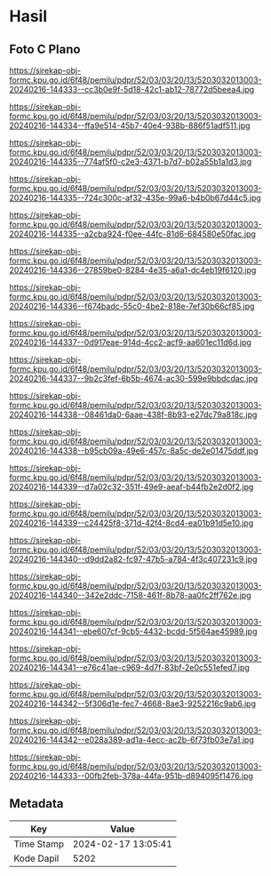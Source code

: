 # Hasil

## Foto C Plano

https://sirekap-obj-formc.kpu.go.id/6f48/pemilu/pdpr/52/03/03/20/13/5203032013003-20240216-144333--cc3b0e9f-5d18-42c1-ab12-78772d5beea4.jpg

https://sirekap-obj-formc.kpu.go.id/6f48/pemilu/pdpr/52/03/03/20/13/5203032013003-20240216-144334--ffa9e514-45b7-40e4-938b-886f51adf511.jpg

https://sirekap-obj-formc.kpu.go.id/6f48/pemilu/pdpr/52/03/03/20/13/5203032013003-20240216-144335--774af5f0-c2e3-4371-b7d7-b02a55b1a1d3.jpg

https://sirekap-obj-formc.kpu.go.id/6f48/pemilu/pdpr/52/03/03/20/13/5203032013003-20240216-144335--724c300c-af32-435e-99a6-b4b0b67d44c5.jpg

https://sirekap-obj-formc.kpu.go.id/6f48/pemilu/pdpr/52/03/03/20/13/5203032013003-20240216-144335--a2cba924-f0ee-44fc-81d6-684580e50fac.jpg

https://sirekap-obj-formc.kpu.go.id/6f48/pemilu/pdpr/52/03/03/20/13/5203032013003-20240216-144336--27859be0-8284-4e35-a6a1-dc4eb19f6120.jpg

https://sirekap-obj-formc.kpu.go.id/6f48/pemilu/pdpr/52/03/03/20/13/5203032013003-20240216-144336--f674badc-55c0-4be2-818e-7ef30b66cf85.jpg

https://sirekap-obj-formc.kpu.go.id/6f48/pemilu/pdpr/52/03/03/20/13/5203032013003-20240216-144337--0d917eae-914d-4cc2-acf9-aa601ec11d6d.jpg

https://sirekap-obj-formc.kpu.go.id/6f48/pemilu/pdpr/52/03/03/20/13/5203032013003-20240216-144337--9b2c3fef-6b5b-4674-ac30-599e9bbdcdac.jpg

https://sirekap-obj-formc.kpu.go.id/6f48/pemilu/pdpr/52/03/03/20/13/5203032013003-20240216-144338--08461da0-6aae-438f-8b93-e27dc79a818c.jpg

https://sirekap-obj-formc.kpu.go.id/6f48/pemilu/pdpr/52/03/03/20/13/5203032013003-20240216-144338--b95cb09a-49e6-457c-8a5c-de2e01475ddf.jpg

https://sirekap-obj-formc.kpu.go.id/6f48/pemilu/pdpr/52/03/03/20/13/5203032013003-20240216-144339--d7a02c32-351f-49e9-aeaf-b44fb2e2d0f2.jpg

https://sirekap-obj-formc.kpu.go.id/6f48/pemilu/pdpr/52/03/03/20/13/5203032013003-20240216-144339--c24425f8-371d-42f4-8cd4-ea01b91d5e10.jpg

https://sirekap-obj-formc.kpu.go.id/6f48/pemilu/pdpr/52/03/03/20/13/5203032013003-20240216-144340--d9dd2a82-fc97-47b5-a784-4f3c407231c9.jpg

https://sirekap-obj-formc.kpu.go.id/6f48/pemilu/pdpr/52/03/03/20/13/5203032013003-20240216-144340--342e2ddc-7158-461f-8b78-aa0fc2ff762e.jpg

https://sirekap-obj-formc.kpu.go.id/6f48/pemilu/pdpr/52/03/03/20/13/5203032013003-20240216-144341--ebe607cf-9cb5-4432-bcdd-5f564ae45989.jpg

https://sirekap-obj-formc.kpu.go.id/6f48/pemilu/pdpr/52/03/03/20/13/5203032013003-20240216-144341--e76c41ae-c969-4d7f-83bf-2e0c551efed7.jpg

https://sirekap-obj-formc.kpu.go.id/6f48/pemilu/pdpr/52/03/03/20/13/5203032013003-20240216-144342--5f306d1e-fec7-4668-8ae3-9252216c9ab6.jpg

https://sirekap-obj-formc.kpu.go.id/6f48/pemilu/pdpr/52/03/03/20/13/5203032013003-20240216-144342--e028a389-ad1a-4ecc-ac2b-6f73fb03e7a1.jpg

https://sirekap-obj-formc.kpu.go.id/6f48/pemilu/pdpr/52/03/03/20/13/5203032013003-20240216-144333--00fb2feb-378a-44fa-951b-d894095f1476.jpg


## Metadata

| Key        | Value               |
| ---------- | ------------------- |
| Time Stamp | 2024-02-17 13:05:41 |
| Kode Dapil | 5202                |



